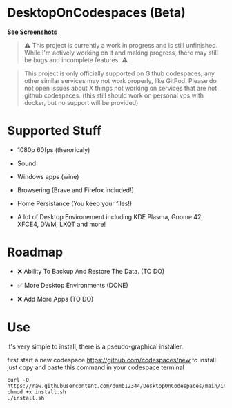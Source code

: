 # DesktopOnCodespaces (Beta)

[**See Screenshots**](https://git.mollomm1.dev/Mollomm1/DesktopOnCodespaces/src/branch/main/screenshots.md)

> ⚠️ This project is currently a work in progress and is still unfinished. While I'm actively working on it and making progress, there may still be bugs and incomplete features. ⚠️

> This project is only officially supported on Github codespaces; any other similar services may not work properly, like GitPod. Please do not open issues about X things not working on services that are not github codespaces. (this still should work on personal vps with docker, but no support will be provided)

# Supported Stuff

* 1080p 60fps (theroricaly)

* Sound

* Windows apps (wine)

* Browsering (Brave and Firefox included!)

* Home Persistance (You keep your files!)

* A lot of Desktop Environement including KDE Plasma, Gnome 42, XFCE4, DWM, LXQT and more!

# Roadmap

* ❌ Ability To Backup And Restore The Data. (TO DO)

* ✅ More Desktop Environments (DONE)

* ❌ Add More Apps (TO DO)

# Use

it's very simple to install, there is a pseudo-graphical installer.

first start a new codespace https://github.com/codespaces/new
to install just copy and paste this command in your codespace terminal
```
curl -O https://raw.githubusercontent.com/dumb12344/DesktopOnCodespaces/main/install.sh
chmod +x install.sh
./install.sh
```
